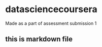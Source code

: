 datasciencecoursera
===================

Made as a part of assessment submission 1

## this is markdown file
